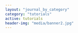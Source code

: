 ```yaml
---
layout: "journal_by_category"
category: "tutorials"
active: tutorials
header-img: "media/banner2.jpg"
---
```

